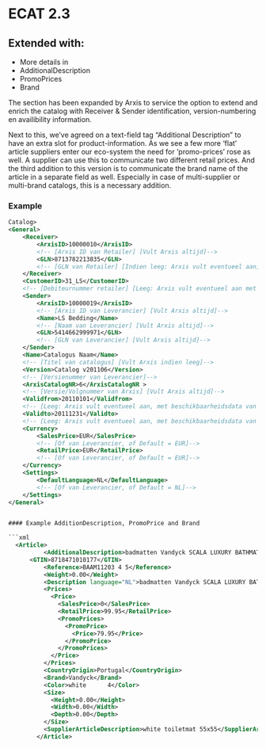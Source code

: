 # ECAT 2.3


## Extended with:

- More details in <General>
- AdditionalDescription
- PromoPrices
- Brand

The <General> section has been expanded by Arxis to service the option to extend and enrich the catalog with Receiver & Sender identification, version-numbering en availibility information.

Next to this, we’ve agreed on a text-field tag “Additional Description” to have an extra slot for product-information. As we see a few more ‘flat’ article suppliers enter our eco-system the need for ‘promo-prices’ rose as well. A supplier can use this to communicate two different retail prices. 
And the third addition to this version is to communicate the brand name of the article in a separate field as well. Especially in case of multi-supplier or multi-brand catalogs, this is a necessary addition.


### Example <General>

```xml
Catalog>
<General>
	<Receiver>
		<ArxisID>10000010</ArxisID> 
		<!-- [Arxis ID van Retailer] [Vult Arxis altijd]-->
		<GLN>8713782213835</GLN> 
		<!-- [GLN van Retailer] [Indien leeg: Arxis vult eventueel aan]-->
	</Receiver>
	<CustomerID>31_LS</CustomerID> 
	<!-- [Debiteurnummer retailer] [Leeg: Arxis vult eventueel aan met identificatienummer]-->
	<Sender>
		<ArxisID>10000019</ArxisID> 
		<!-- [Arxis ID van Leverancier] [Vult Arxis altijd]-->
		<Name>LS Bedding</Name> 
		<!-- [Naam van Leverancier] [Vult Arxis altijd]-->
		<GLN>5414662999971</GLN> 
		<!-- [GLN van Leverancier] [Vult Arxis altijd]-->
	</Sender>
	<Name>Catalogus Naam</Name> 
	<!-- [Titel van catalogus] [Vult Arxis indien leeg]-->
	<Version>Catalog v201106</Version> 
	<!-- [Versienummer van Leverancier]-->
	<ArxisCatalogNR>6</ArxisCatalogNR > 
	<!-- [Versie/Volgnummer van Arxis] [Vult Arxis altijd]-->	
	<Validfrom>20110101</Validfrom> 
	<!-- [Leeg: Arxis vult eventueel aan, met beschikbaarheidsdata van Arxis]-->
	<Validto>20111231</Validto> 
	<!-- [Leeg: Arxis vult eventueel aan, met beschikbaarheidsdata van Arxis]-->
	<Currency> 
		<SalesPrice>EUR</SalesPrice>
		<!-- [Of van Leverancier, of Default = EUR]-->
		<RetailPrice>EUR</RetailPrice> 
		<!-- [Of van Leverancier, of Default = EUR]-->
	</Currency>
	<Settings> 
		<DefaultLanguage>NL</DefaultLanguage> 
		<!-- [Of van Leverancier, of Default = NL]-->
	</Settings>
</General> 


#### Example AdditionDescription, PromoPrice and Brand

```xml
  <Article>
          <AdditionalDescription>badmatten Vandyck SCALA LUXURY BATHMAT</AdditionalDescription>
 	  <GTIN>8718471010177</GTIN>
          <Reference>BAAM11203 4 5</Reference>
          <Weight>0.00</Weight>
          <Description language="NL">badmatten Vandyck SCALA LUXURY BATHMAT white toiletmat 55x55</Description>
          <Prices>
            <Price>
              <SalesPrice>0</SalesPrice>
              <RetailPrice>99.95</RetailPrice>
              <PromoPrices>
                <PromoPrice>
                  <Price>79.95</Price>
                </PromoPrice>
              </PromoPrices>
            </Price>
          </Prices>
          <CountryOrigin>Portugal</CountryOrigin>
          <Brand>Vandyck</Brand>
          <Color>white      4</Color>
          <Size>
            <Height>0.00</Height>
            <Width>0.00</Width>
            <Depth>0.00</Depth>
          </Size>
          <SupplierArticleDescription>white toiletmat 55x55</SupplierArticleDescription>
        </Article>

```

